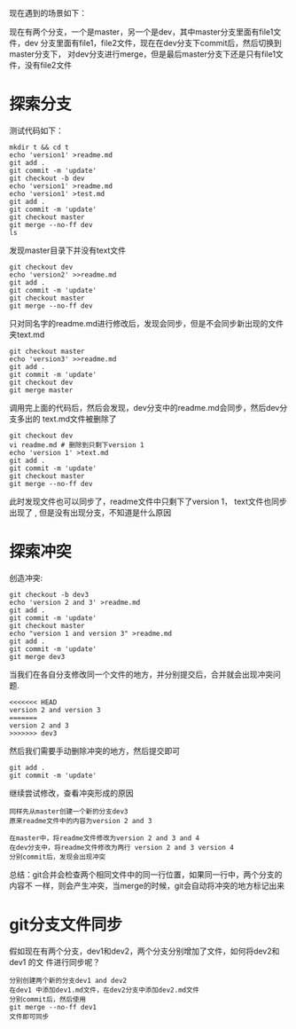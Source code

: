 现在遇到的场景如下：

现在有两个分支，一个是master，另一个是dev，其中master分支里面有file1文件，dev
分支里面有file1，file2文件，现在在dev分支下commit后，然后切换到master分支下，
对dev分支进行merge，但是最后master分支下还是只有file1文件，没有file2文件


# 探索分支

测试代码如下：

```
mkdir t && cd t
echo 'version1' >readme.md
git add .
git commit -m 'update'
git checkout -b dev
echo 'version1' >readme.md
echo 'version1' >test.md
git add .
git commit -m 'update'
git checkout master
git merge --no-ff dev
ls
```
发现master目录下并没有text文件

```
git checkout dev
echo 'version2' >>readme.md
git add .
git commit -m 'update'
git checkout master
git merge --no-ff dev
```

只对同名字的readme.md进行修改后，发现会同步，但是不会同步新出现的文件夹text.md

```
git checkout master
echo 'version3' >>readme.md
git add .
git commit -m 'update'
git checkout dev
git merge master
```

调用完上面的代码后，然后会发现，dev分支中的readme.md会同步，然后dev分支多出的
text.md文件被删除了

```
git checkout dev
vi readme.md # 删除到只剩下version 1
echo 'version 1' >text.md
git add .
git commit -m 'update'
git checkout master
git merge --no-ff dev
```

此时发现文件也可以同步了，readme文件中只剩下了version 1， text文件也同步出现了
, 但是没有出现分支，不知道是什么原因

# 探索冲突

创造冲突:

```
git checkout -b dev3
echo 'version 2 and 3' >readme.md
git add .
git commit -m 'update'
git checkout master
echo "version 1 and version 3" >readme.md
git add .
git commit -m 'update'
git merge dev3
```

当我们在各自分支修改同一个文件的地方，并分别提交后，合并就会出现冲突问题.

```
<<<<<<< HEAD
version 2 and version 3
=======
version 2 and 3
>>>>>>> dev3
```

然后我们需要手动删除冲突的地方，然后提交即可
```
git add .
git commit -m 'update'
```
继续尝试修改，查看冲突形成的原因

```
同样先从master创建一个新的分支dev3
原来readme文件中的内容为version 2 and 3

在master中，将readme文件修改为version 2 and 3 and 4
在dev分支中，将readme文件修改为两行 version 2 and 3 version 4
分别commit后，发现会出现冲突
```

总结：git合并会检查两个相同文件中的同一行位置，如果同一行中，两个分支的内容不
一样，则会产生冲突，当merge的时候，git会自动将冲突的地方标记出来

# git分支文件同步

假如现在有两个分支，dev1和dev2，两个分支分别增加了文件，如何将dev2和dev1 的文
件进行同步呢？

```
分别创建两个新的分支dev1 and dev2
在dev1 中添加dev1.md文件，在dev2分支中添加dev2.md文件
分别commit后，然后使用
git merge --no-ff dev1
文件即可同步
```
